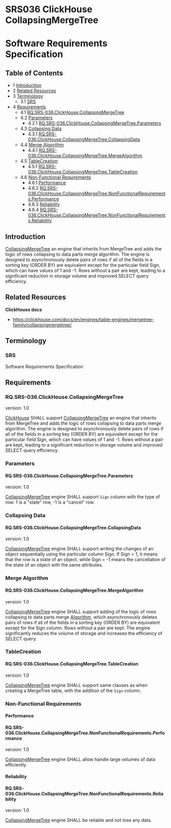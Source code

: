 # SRS036 ClickHouse CollapsingMergeTree
# Software Requirements Specification

## Table of Contents

* 1 [Introduction](#introduction)
* 2 [Related Resources](#related-resources)
* 3 [Terminology](#terminology)
  * 3.1 [SRS](#srs)
* 4 [Requirements](#requirements)
  * 4.1 [RQ.SRS-036.ClickHouse.CollapsingMergeTree](#rqsrs-036clickhousecollapsingmergetree)
  * 4.2 [Parameters](#parameters)
    * 4.2.1 [RQ.SRS-036.ClickHouse.CollapsingMergeTree.Parameters](#rqsrs-036clickhousecollapsingmergetreeparameters)
  * 4.3 [Collapsing Data](#collapsing-data)
    * 4.3.1 [RQ.SRS-036.ClickHouse.CollapsingMergeTree.CollapsingData](#rqsrs-036clickhousecollapsingmergetreecollapsingdata)
  * 4.4 [Merge Algorithm](#merge-algorithm)
    * 4.4.1 [RQ.SRS-036.ClickHouse.CollapsingMergeTree.MergeAlgorithm](#rqsrs-036clickhousecollapsingmergetreemergealgorithm)
  * 4.5 [TableCreation](#tablecreation)
    * 4.5.1 [RQ.SRS-036.ClickHouse.CollapsingMergeTree.TableCreation](#rqsrs-036clickhousecollapsingmergetreetablecreation)
  * 4.6 [Non-Functional Requirements](#non-functional-requirements)
    * 4.6.1 [Performance](#performance)
    * 4.6.2 [RQ.SRS-036.ClickHouse.CollapsingMergeTree.NonFunctionalRequirements.Performance](#rqsrs-036clickhousecollapsingmergetreenonfunctionalrequirementsperformance)
    * 4.6.3 [Reliability](#reliability)
    * 4.6.4 [RQ.SRS-036.ClickHouse.CollapsingMergeTree.NonFunctionalRequirements.Reliability](#rqsrs-036clickhousecollapsingmergetreenonfunctionalrequirementsreliability)


## Introduction

[CollapsingMergeTree] an engine that inherits from MergeTree and adds the logic of rows
collapsing to data parts merge algorithm. The engine is designed to asynchronously delete pairs of rows if all of the 
fields in a sorting key (ORDER BY) are equivalent except for the particular field Sign, which can have values of 
1 and -1. Rows without a pair are kept, leading to a significant reduction in storage volume and improved SELECT query 
efficiency. 

## Related Resources

**ClickHouse docs**

* https://clickhouse.com/docs/en/engines/table-engines/mergetree-family/collapsingmergetree/

## Terminology

### SRS

Software Requirements Specification

## Requirements

### RQ.SRS-036.ClickHouse.CollapsingMergeTree
version: 1.0

[ClickHouse] SHALL support [CollapsingMergeTree] an engine that inherits from MergeTree and adds the logic of rows
collapsing to data parts merge algorithm. The engine is designed to asynchronously delete pairs of rows if all of the 
fields in a sorting key (ORDER BY) are equivalent except for the particular field Sign, which can have values of 1 and 
-1. Rows without a pair are kept, leading to a significant reduction in storage volume and improved SELECT query
efficiency.

### Parameters

#### RQ.SRS-036.ClickHouse.CollapsingMergeTree.Parameters
version: 1.0

[CollapsingMergeTree] engine SHALL support `Sign` column with the type of row: 1 is a "state" row,
-1 is a "cancel" row.

### Collapsing Data

#### RQ.SRS-036.ClickHouse.CollapsingMergeTree.CollapsingData
version: 1.0

[CollapsingMergeTree] engine SHALL support writing the changes of an object sequentially using the particular column Sign.
If Sign = 1, it means that the row is a state of an object, while Sign = -1 means the cancellation of the state of an
object with the same attributes.

### Merge Algorithm

#### RQ.SRS-036.ClickHouse.CollapsingMergeTree.MergeAlgorithm
version: 1.0

[CollapsingMergeTree] engine SHALL support adding of the logic of rows collapsing to data parts merge [Algorithm], 
which asynchronously deletes pairs of rows if all of the fields in a sorting key (ORDER BY) are equivalent except for 
the Sign column. Rows without a pair are kept. The engine significantly reduces the volume of storage and increases 
the efficiency of SELECT query.

### TableCreation

#### RQ.SRS-036.ClickHouse.CollapsingMergeTree.TableCreation
version: 1.0

[CollapsingMergeTree] engine SHALL support same clauses as when creating a MergeTree table, with the addition of the 
`Sign` column.

### Non-Functional Requirements

#### Performance

#### RQ.SRS-036.ClickHouse.CollapsingMergeTree.NonFunctionalRequirements.Performance
version: 1.0

[CollapsingMergeTree] engine SHALL allow handle large volumes of data efficiently.

#### Reliability

#### RQ.SRS-036.ClickHouse.CollapsingMergeTree.NonFunctionalRequirements.Reliability
version: 1.0

[CollapsingMergeTree] engine SHALL be reliable and not lose any data.

[SRS]: #srs
[ClickHouse]: https://clickhouse.com
[CollapsingMergeTree]: https://clickhouse.com/docs/en/engines/table-engines/mergetree-family/collapsingmergetree/
[Algorithm]: https://clickhouse.com/docs/en/engines/table-engines/mergetree-family/collapsingmergetree/#table_engine-collapsingmergetree-collapsing-algorithm




